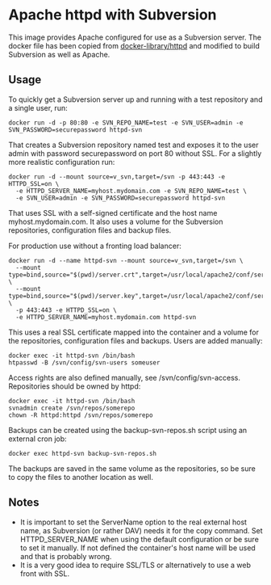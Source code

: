 # Apache httpd with Subversion

This image provides Apache configured for use as a Subversion server. The docker file has been copied from [docker-library/httpd](https://github.com/docker-library/httpd)
and modified to build Subversion as well as Apache.

## Usage

To quickly get a Subversion server up and running with a test repository and a single user, run:

```
docker run -d -p 80:80 -e SVN_REPO_NAME=test -e SVN_USER=admin -e SVN_PASSWORD=securepassword httpd-svn
```

That creates a Subversion repository named test and exposes it to the user admin with password securepassword on port 80 without SSL.
For a slightly more realistic configuration run:

```
docker run -d --mount source=v_svn,target=/svn -p 443:443 -e HTTPD_SSL=on \
  -e HTTPD_SERVER_NAME=myhost.mydomain.com -e SVN_REPO_NAME=test \
  -e SVN_USER=admin -e SVN_PASSWORD=securepassword httpd-svn
```

That uses SSL with a self-signed certificate and the host name myhost.mydomain.com. It also uses a volume for the
Subversion repositories, configuration files and backup files.

For production use without a fronting load balancer:

```
docker run -d --name httpd-svn --mount source=v_svn,target=/svn \
  --mount type=bind,source="$(pwd)/server.crt",target=/usr/local/apache2/conf/server.crt,readonly \
  --mount type=bind,source="$(pwd)/server.key",target=/usr/local/apache2/conf/server.key,readonly \
  -p 443:443 -e HTTPD_SSL=on \
  -e HTTPD_SERVER_NAME=myhost.mydomain.com httpd-svn
```

This uses a real SSL certificate mapped into the container and a volume for the repositories, configuration files and backups.
Users are added manually:
```
docker exec -it httpd-svn /bin/bash
htpasswd -B /svn/config/svn-users someuser
```
Access rights are also defined manually, see /svn/config/svn-access. Repositories should be owned by httpd:
```
docker exec -it httpd-svn /bin/bash
svnadmin create /svn/repos/somerepo
chown -R httpd:httpd /svn/repos/somerepo
```

Backups can be created using the backup-svn-repos.sh script using an external cron job:
```
docker exec httpd-svn backup-svn-repos.sh
```

The backups are saved in the same volume as the repositories, so be sure to copy the files to another location as well.


## Notes

* It is important to set the ServerName option to the real external host name, as Subversion (or rather DAV) needs it for the copy command.
  Set HTTPD_SERVER_NAME when using the default configuration or be sure to set it manually. If not defined the container's host name will
  be used and that is probably wrong.
* It is a very good idea to require SSL/TLS or alternatively to use a web front with SSL.
